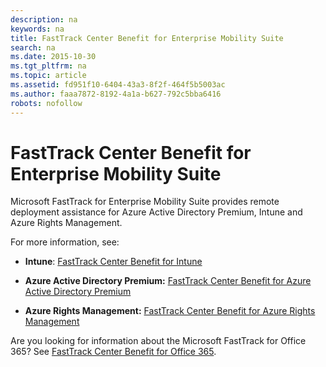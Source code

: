 ```yaml
---
description: na
keywords: na
title: FastTrack Center Benefit for Enterprise Mobility Suite
search: na
ms.date: 2015-10-30
ms.tgt_pltfrm: na
ms.topic: article
ms.assetid: fd951f10-6404-43a3-8f2f-464f5b5003ac
ms.author: faaa7872-8192-4a1a-b627-792c5bba6416
robots: nofollow
---
```

# FastTrack Center Benefit for Enterprise Mobility Suite
Microsoft FastTrack for Enterprise Mobility Suite provides remote deployment assistance for Azure Active Directory Premium, Intune and Azure Rights Management.

For more information, see:

-   **Intune**: [FastTrack Center Benefit for Intune](../Topic/FastTrack_Center_Benefit_for_Intune.md)

-   **Azure Active Directory Premium:**  [FastTrack Center Benefit for Azure Active Directory Premium](../Topic/FastTrack_Center_Benefit_for_Azure_Active_Directory_Premium.md)

-   **Azure Rights Management:**  [FastTrack Center Benefit for Azure Rights Management](../Topic/FastTrack_Center_Benefit_for_Azure_Rights_Management.md)

Are you looking for information about the Microsoft FastTrack for Office 365? See [FastTrack Center Benefit for Office 365](https://technet.microsoft.com/library/office-365-onboarding-benefit.aspx).

